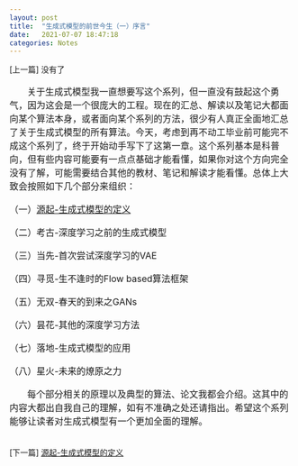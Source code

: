 ```yaml
---
layout: post
title:  "生成式模型的前世今生（一）序言"
date:   2021-07-07 18:47:18
categories: Notes
---
```

<script>
MathJax = {
  tex: {
    inlineMath: [['$', '$'], ['\\(', '\\)']]
  },
  svg: {
    fontCache: 'global'
  }
};
</script>
<script type="text/javascript" id="MathJax-script" async
  src="https://cdn.jsdelivr.net/npm/mathjax@3/es5/tex-svg.js">
</script>

[上一篇] 没有了
<br/>
<br/>
<font size=3>
&nbsp;&nbsp;&nbsp;&nbsp;&nbsp;&nbsp;&nbsp;关于生成式模型我一直想要写这个系列，但一直没有鼓起这个勇气，因为这会是一个很庞大的工程。现在的汇总、解读以及笔记大都面向某个算法本身，或者面向某个系列的方法，很少有人真正全面地汇总了关于生成式模型的所有算法。今天，考虑到再不动工毕业前可能完不成这个系列了，终于开始动手写下了这第一章。这个系列基本是科普向，但有些内容可能要有一点点基础才能看懂，如果你对这个方向完全没有了解，可能需要结合其他的教材、笔记和解读才能看懂。总体上大致会按照如下几个部分来组织：  
</font>
<br/>
<font size=3> 
（一）[源起-生成式模型的定义](gen2-1.html)  
</font>
<br/>
<font size=3>
（二）考古-深度学习之前的生成式模型  
</font>
<br/>
<font size=3>
（三）当先-首次尝试深度学习的VAE  
</font>
<br/>
<font size=3>
（四）寻觅-生不逢时的Flow based算法框架  
</font>
<br/>
<font size=3>
（五）无双-春天的到来之GANs  
</font>
<br/>
<font size=3>
（六）昙花-其他的深度学习方法  
</font>
<br/>
<font size=3>
（七）落地-生成式模型的应用  
</font>
<br/>
<font size=3>
（八）星火-未来的燎原之力  
</font>
<br/>
<font size=3>
&nbsp;&nbsp;&nbsp;&nbsp;&nbsp;&nbsp;&nbsp;每个部分相关的原理以及典型的算法、论文我都会介绍。这其中的内容大都出自我自己的理解，如有不准确之处还请指出。希望这个系列能够让读者对生成式模型有一个更加全面的理解。  
</font>
<br/>
<br/>
[下一篇] [源起-生成式模型的定义](gen2-1.html)




